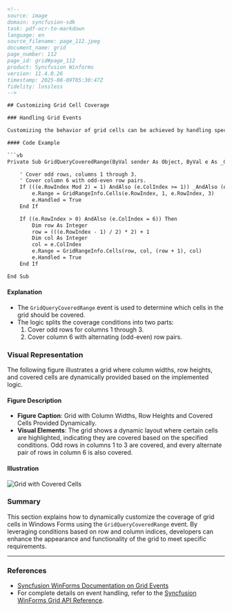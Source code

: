 ```html
<!--
source: image
domain: syncfusion-sdk
task: pdf-ocr-to-markdown
language: en
source_filename: page_112.jpeg
document_name: grid
page_number: 112
page_id: grid#page_112
product: Syncfusion Winforms
version: 11.4.0.26
timestamp: 2025-08-09T05:30:47Z
fidelity: lossless
-->

## Customizing Grid Cell Coverage

### Handling Grid Events

Customizing the behavior of grid cells can be achieved by handling specific events. Below is an example demonstrating how to handle the `GridQueryCoveredRange` event to cover certain cells dynamically based on row and column conditions.

#### Code Example

```vb
Private Sub GridQueryCoveredRange(ByVal sender As Object, ByVal e As _GridQueryCellRangeEventArgs)

    ' Cover odd rows, columns 1 through 3.
    ' Cover column 6 with odd-even row pairs.
    If (((e.RowIndex Mod 2) = 1) AndAlso (e.ColIndex >= 1)) _AndAlso (e.ColIndex <= 3) Then
        e.Range = GridRangeInfo.Cells(e.RowIndex, 1, e.RowIndex, 3)
        e.Handled = True
    End If

    If ((e.RowIndex > 0) AndAlso (e.ColIndex = 6)) Then
        Dim row As Integer
        row = (((e.RowIndex - 1) / 2) * 2) + 1
        Dim col As Integer
        col = e.ColIndex
        e.Range = GridRangeInfo.Cells(row, col, (row + 1), col)
        e.Handled = True
    End If

End Sub
```

#### Explanation
- The `GridQueryCoveredRange` event is used to determine which cells in the grid should be covered.
- The logic splits the coverage conditions into two parts:
  1. Cover odd rows for columns 1 through 3.
  2. Cover column 6 with alternating (odd-even) row pairs.

### Visual Representation

The following figure illustrates a grid where column widths, row heights, and covered cells are dynamically provided based on the implemented logic.

#### Figure Description
- **Figure Caption**: Grid with Column Widths, Row Heights and Covered Cells Provided Dynamically.
- **Visual Elements**: The grid shows a dynamic layout where certain cells are highlighted, indicating they are covered based on the specified conditions. Odd rows in columns 1 to 3 are covered, and every alternate pair of rows in column 6 is also covered.

#### Illustration

![Grid with Covered Cells](image_link_here)

### Summary
This section explains how to dynamically customize the coverage of grid cells in Windows Forms using the `GridQueryCoveredRange` event. By leveraging conditions based on row and column indices, developers can enhance the appearance and functionality of the grid to meet specific requirements.

---

### References
- [Syncfusion WinForms Documentation on Grid Events](https://www.syncfusion.com/products/windowsforms)
- For complete details on event handling, refer to the [Syncfusion WinForms Grid API Reference](https://help.syncfusion.com/windowsforms/grid).

<!-- tags: grid, winforms, events, customization, cell coverage, even-odd rows, column conditions keywords: gridcustomization, eventhandling, cellcoverage, rowcolumnconditions -->
```